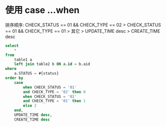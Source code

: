 # 使用 case ...when 

排序顺序: CHECK_STATUS == 01 && CHECK_TYPE == 02 > CHECK_STATUS == 01 && CHECK_TYPE == 01 > 其它 > UPDATE_TIME desc > CREATE_TIME desc

```sql
select
    *
from
    table1 a
    left join table2 b ON a.id = b.aid
where
    a.STATUS = #{status}
order by
    case
        when CHECK_STATUS = '01'
        and CHECK_TYPE = '02' then 0
        when CHECK_STATUS = '01'
        and CHECK_TYPE = '01' then 1
        else 2
    end,
    UPDATE_TIME desc,
    CREATE_TIME desc
```
